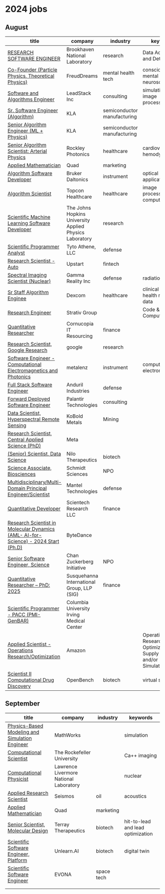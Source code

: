 # 2024 jobs

## August

| title | company | industry | keywords |
| ------------- | ------------- | ---- | --- |
|  [RESEARCH SOFTWARE ENGINEER](https://www.linkedin.com/jobs/search/?currentJobId=3999644511&keywords=brookhaven%20national%20laboratory&origin=BLENDED_SEARCH_RESULT_NAVIGATION_JOB_CARD&originToLandingJobPostings=3999644511%2C4012173063%2C4012169583)  | Brookhaven National Laboratory  | research | Data Acquisition and Detectors |
| [Co-Founder (Particle Physics, Theoretical Physics)](https://www.linkedin.com/jobs/view/4005383818/?refId=ZZH8KWGOSjq0gCRZDxTc8g%3D%3D&trackingId=ZZH8KWGOSjq0gCRZDxTc8g%3D%3D) | FreudDreams | mental health tech | consciousness, mental energy, neuroscience |
| [Software and Algorithms Engineer](https://www.linkedin.com/jobs/view/4010759201/)| LeadStack Inc | consulting | simulation, image processing |
|[Sr. Software Engineer (Algorithm)](https://www.linkedin.com/jobs/view/3960618941/?refId=60e0e2cd-c9de-4c15-be95-149c35e12357&trackingId=ZQuZb3flTIOL8mMEInPPDA%3D%3D&trk=flagship3_job_home_appliedjobs)| KLA| semiconductor manufacturing||
| [Senior Algorithm Engineer (ML + Physics)](https://www.linkedin.com/jobs/view/3959432398/?refId=60e0e2cd-c9de-4c15-be95-149c35e12357&trackingId=axpABvpMSfO4ulaQXt2cYA%3D%3D&trk=flagship3_job_home_appliedjobs)| KLA| semiconductor manufacturing||
|[Senior Algorithm Scientist: Arterial Physics](https://www.linkedin.com/jobs/view/3916264752/?refId=60e0e2cd-c9de-4c15-be95-149c35e12357&trackingId=U4rHZNf3Q82EAr75Vam18w%3D%3D&trk=flagship3_job_home_appliedjobs)|Rockley Photonics|healthcare|cardiovascular hemodynamics|
|[Applied Mathematician](https://www.linkedin.com/jobs/view/4009898167/?refId=ceba6bde-7286-4da0-a8db-6497d068c040&trackingId=i6ZroBKvSxKlzYvWvH75Lw%3D%3D&trk=flagship3_job_home_savedjobs)|Quad|marketing | |
|[Algorithm Software Developer](https://www.linkedin.com/jobs/view/3997178344/?refId=ceba6bde-7286-4da0-a8db-6497d068c040&trackingId=6EXnUPR5QCq1cxm0PmFFug%3D%3D&trk=flagship3_job_home_savedjobs)|Bruker Daltonics| instrument| optical applications|
|[Algorithm Scientist](https://www.linkedin.com/jobs/view/3996490766/?refId=ceba6bde-7286-4da0-a8db-6497d068c040&trackingId=YWw%2Fz2eVQl2eCPHewIYeVQ%3D%3D&trk=flagship3_job_home_savedjobs)| Topcon Healthcare| healthcare| image processing, computer vision|
|[Scientific Machine Learning Software Developer](https://www.linkedin.com/jobs/view/3996824227/?refId=ceba6bde-7286-4da0-a8db-6497d068c040&trackingId=fNcQ5WwWTmq21UFuazRB9Q%3D%3D&trk=flagship3_job_home_savedjobs)|The Johns Hopkins University Applied Physics Laboratory|research| |
|[Scientific Programmer Analyst](https://www.linkedin.com/jobs/view/3998140462/?refId=ceba6bde-7286-4da0-a8db-6497d068c040&trackingId=e1pTyKU1Q26t9F8VHVtHrA%3D%3D&trk=flagship3_job_home_savedjobs)|Tyto Athene, LLC|defense||
|[Research Scientist - Auto](https://www.linkedin.com/jobs/view/3992703991/?refId=ceba6bde-7286-4da0-a8db-6497d068c040&trackingId=oA33HX3ySSeSSuryY2F4hg%3D%3D&trk=flagship3_job_home_savedjobs)|Upstart|fintech||
|[Spectral Imaging Scientist (Nuclear)](https://www.linkedin.com/jobs/view/3876951346/?refId=ceba6bde-7286-4da0-a8db-6497d068c040&trackingId=IPbzv5OzQ5q5KS%2B5XQ2RKw%3D%3D&trk=flagship3_job_home_savedjobs)|Gamma Reality Inc|defense|radiation imaging|
|[Sr Staff Algorithm Enginee](https://www.linkedin.com/jobs/view/3995206934/?refId=ceba6bde-7286-4da0-a8db-6497d068c040&trackingId=qqGaXtIuSiugnvD7YQkxUA%3D%3D&trk=flagship3_job_home_savedjobs)|Dexcom|healthcare|clinical trial and health records data|
|[Research Engineer](https://www.linkedin.com/jobs/view/3994449752/?refId=ceba6bde-7286-4da0-a8db-6497d068c040&trackingId=0z8tepX6To%2BAmG3RS8jaAA%3D%3D&trk=flagship3_job_home_savedjobs)|Strativ Group||Code & Edge Computing|
|[Quantitative Researcher](https://www.linkedin.com/jobs/view/3991484785/?refId=eaf3e2c8-4aee-4863-bdde-2c1587c89ed8&trackingId=4AyNccstSNiIlbKc7krsyw%3D%3D)|Cornucopia IT Resourcing |finance||
|[Research Scientist, Google Research](https://www.linkedin.com/jobs/view/3991647101/?refId=17ebd817-ab45-4ed5-9c3b-078f4f290e46&trackingId=j4JsSJRAQS6OQ%2BGVOdhxjQ%3D%3D&trk=flagship3_job_home_savedjobs)|google |research||
|[Software Engineer - Computational Electromagnetics and Photonics](https://www.linkedin.com/jobs/view/3993880830/?refId=17ebd817-ab45-4ed5-9c3b-078f4f290e46&trackingId=Gy6HqKEdSmKcXakOvaUGHw%3D%3D&trk=flagship3_job_home_savedjobs)|metalenz|instrument|computational electromagnetics|
|[Full Stack Software Engineer](https://www.linkedin.com/jobs/view/3922236730/?refId=17ebd817-ab45-4ed5-9c3b-078f4f290e46&trackingId=rjRpREVQSs6QMueXRPO0ng%3D%3D&trk=flagship3_job_home_savedjobs)|Anduril Industries|defense||
|[Forward Deployed Software Engineer](https://www.linkedin.com/jobs/view/3736674638/?refId=17ebd817-ab45-4ed5-9c3b-078f4f290e46&trackingId=oYIYY14uTpiHUGcZNTyFog%3D%3D&trk=flagship3_job_home_savedjobs)|Palantir Technologies|consulting||
|[Data Scientist, Hyperspectral Remote Sensing](https://www.linkedin.com/jobs/view/3985644710/?refId=17ebd817-ab45-4ed5-9c3b-078f4f290e46&trackingId=00sWF0RDTFqE8bR3Ag5cQg%3D%3D&trk=flagship3_job_home_savedjobs)|KoBold Metals|Mining||
|[Research Scientist, Central Applied Science (PhD)](https://www.linkedin.com/jobs/view/3825906232/?refId=126edf4a-d37c-4c88-93d4-3c2acd5e7035&trackingId=xlPjisvJRIC49fWFJSGq9g%3D%3D&trk=flagship3_job_home_savedjobs)|Meta|||
|[(Senior) Scientist, Data Science](https://www.linkedin.com/jobs/view/3970351451/?refId=126edf4a-d37c-4c88-93d4-3c2acd5e7035&trackingId=1hgMVNLOTluITmz1ImRYDw%3D%3D&trk=flagship3_job_home_savedjobs)|Nilo Therapeutics|biotech||
|[Science Associate, Biosciences](https://www.linkedin.com/jobs/view/3901655963/?refId=126edf4a-d37c-4c88-93d4-3c2acd5e7035&trackingId=6rHFG56kTC6ze%2FFpDXv9Lg%3D%3D&trk=flagship3_job_home_savedjobs)|Schmidt Sciences|NPO||
| [Multidisciplinary/Multi-Domain Principal Engineer/Scientist](https://www.linkedin.com/jobs/view/3953403441/?refId=126edf4a-d37c-4c88-93d4-3c2acd5e7035&trackingId=OFvhn7DzSVKIr2ld0KVciA%3D%3D&trk=flagship3_job_home_savedjobs)|Mantel Technologies|defense||
|[Quantitative Developer](https://www.linkedin.com/jobs/view/3947227830/?refId=126edf4a-d37c-4c88-93d4-3c2acd5e7035&trackingId=NutLMlVkQMuj1TQhi2C34Q%3D%3D&trk=flagship3_job_home_savedjobs)|Scientech Research LLC|finance||
|[Research Scientist in Molecular Dynamics (AML- AI-for-Science) - 2024 Start (Ph.D)](https://www.linkedin.com/jobs/view/3705976210/?refId=126edf4a-d37c-4c88-93d4-3c2acd5e7035&trackingId=3BiZgLUBS5KP9u5i6eptag%3D%3D&trk=flagship3_job_home_savedjobs)|ByteDance|||
|[Senior Software Engineer, Science](https://www.linkedin.com/jobs/view/3981611426/?refId=126edf4a-d37c-4c88-93d4-3c2acd5e7035&trackingId=ycVNssupQ3G%2FNPu6Wb%2BUKA%3D%3D&trk=flagship3_job_home_savedjobs)|Chan Zuckerberg Initiative|NPO||
|[Quantitative Researcher – PhD: 2025](https://www.linkedin.com/jobs/view/3972109869/?refId=e3fd2ed3-0b81-40b8-80fa-ca41d83821d0&trackingId=lYdope0%2FQrCFzeDoXXx4Iw%3D%3D&trk=flagship3_job_home_savedjobs)|Susquehanna International Group, LLP (SIG)|finance||
|[Scientific Programmer - PACC (PMI-GenBAR)](https://www.linkedin.com/jobs/view/3977998281/?refId=e3fd2ed3-0b81-40b8-80fa-ca41d83821d0&trackingId=nsnQh7eVQJuvlkmeYH6aIQ%3D%3D&trk=flagship3_job_home_savedjobs)|Columbia University Irving Medical Center|||
|[Applied Scientist - Operations Research/Optimization](https://www.linkedin.com/jobs/view/3952436746/?refId=e3fd2ed3-0b81-40b8-80fa-ca41d83821d0&trackingId=my5gPLKbS9e3wpeFCyTlsQ%3D%3D&trk=flagship3_job_home_savedjobs)|Amazon||Operations Research, Optimization, Supply Chain and/or Simulation|
|[Scientist II Computational Drug Discovery](https://www.linkedin.com/jobs/view/4011900140/?refId=HipCz9H6RL%2BJU8hpMIE9nQ%3D%3D&trackingId=0Or1ZwtgTHaNnFlrZNVF3Q%3D%3D)|OpenBench|biotech|virtual screening|

## September


| title | company | industry | keywords |
| ------------- | ------------- | ---- | --- |
| [Physics-Based Modeling and Simulation Engineer](https://www.linkedin.com/jobs/view/4011215243/?trackingId=&refId=&midToken=AQHWWK6TufzhNw&midSig=24TrH_dek2Rro1&trk=eml-email_jobs_saved_job_reminder_01-saved%7Ejobs-0-jobcard_body&trkEmail=eml-email_jobs_saved_job_reminder_01-saved%7Ejobs-0-jobcard_body-null-t7wxe%7Em0pklng9%7Eyk-null-null&eid=t7wxe-m0pklng9-yk)| MathWorks||simulation|
|[Computational Scientist](https://www.linkedin.com/jobs/view/4017707809/?refId=76a031db-4ba6-493f-be6d-4bf9de0f5b08&trackingId=OAoE%2BuIwRwKfOqaaNovRHA%3D%3D&trk=flagship3_job_home_savedjobs)|The Rockefeller University||Ca++ imaging|
|[Computational Physicist](https://www.linkedin.com/jobs/view/4018764217/?refId=76a031db-4ba6-493f-be6d-4bf9de0f5b08&trackingId=S1MsDAgJQeK5R57G9H4IKg%3D%3D&trk=flagship3_job_home_savedjobs)|Lawrence Livermore National Laboratory||nuclear|
| [Applied Research Scientist](https://www.linkedin.com/jobs/view/4018196747/?trackingId=x4HxxLvlSqV3nzz6rCmTXw%3D%3D&refId=ByteString%28length%3D16%2Cbytes%3Dfd560555...89d06453%29&midToken=AQHWWK6TufzhNw&midSig=1nwDlQ3tloSHo1&trk=eml-email_job_alert_digest_01-job_card-0-jobcard_body&trkEmail=eml-email_job_alert_digest_01-job_card-0-jobcard_body-null-t7wxe~m0qwrigf~rr-null-null&eid=t7wxe-m0qwrigf-rr&otpToken=MTYwYzFlZTcxYTJmY2FjNGJlMmYwMmU4NDMxOGU0YmQ4N2NhZDI0MDlmYTk4NTY5NzdjNjA2Njk0ZjVlNTVmNWZjOWY4YmE3NWFiMWNhZmQ1NGIwYzY1MzA4NGJiZmRhYmI3MDUxZDRmZjA5NDhiZjJjLDEsMQ%3D%3D)| Seismos| oil |acoustics|
|[Applied Mathematician](https://www.linkedin.com/jobs/view/4015327521/?refId=76a031db-4ba6-493f-be6d-4bf9de0f5b08&trackingId=BCVdzRqCSO6zf%2FQUyRQbxw%3D%3D&trk=flagship3_job_home_savedjobs)|Quad|marketing||
|[Senior Scientist, Molecular Design](https://www.linkedin.com/jobs/view/4014378986/?refId=bd308662-0d6f-49f0-8d9f-b2bdf4f73b6d&trackingId=RyEHy1PaSq2W5gmTvYqFtw%3D%3D)|Terray Therapeutics|biotech|  hit-to-lead and lead optimization|
|[Scientific Software Engineer, Platform](https://www.linkedin.com/jobs/view/4017461756/?refId=76a031db-4ba6-493f-be6d-4bf9de0f5b08&trackingId=zUOkFTw8R06I1%2F%2BMZv4WRw%3D%3D&trk=flagship3_job_home_savedjobs)|Unlearn.AI|biotech|digital twin|
|[Scientific Software Engineer](https://www.linkedin.com/jobs/view/4010475133/?refId=76a031db-4ba6-493f-be6d-4bf9de0f5b08&trackingId=MoYtkKhNRa%2BrBf6PYqMMQA%3D%3D&trk=flagship3_job_home_savedjobs)|EVONA|space tech||
|||||
|||||


